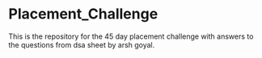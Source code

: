 # Placement_Challenge
This is the repository for the 45 day placement challenge with answers to the questions from dsa sheet by arsh goyal.
